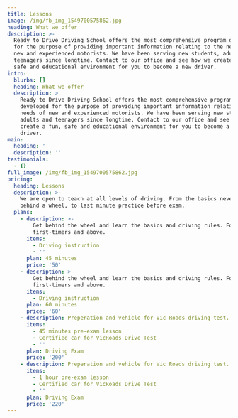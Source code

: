 ```yaml
---
title: Lessons
image: /img/fb_img_1549700575862.jpg
heading: What we offer
description: >-
  Ready to Drive Driving School offers the most comprehensive program developed
  for the purpose of providing important information relating to the needs of
  new and experienced motorists. We have been serving new students, adults and
  teenagers since longtime. Contact to our office and see how we create a fun,
  safe and educational environment for you to become a new driver.
intro:
  blurbs: []
  heading: What we offer
  description: >
    Ready to Drive Driving School offers the most comprehensive program
    developed for the purpose of providing important information relating to the
    needs of new and experienced motorists. We have been serving new students,
    adults and teenagers since longtime. Contact to our office and see how we
    create a fun, safe and educational environment for you to become a new
    driver.
main:
  heading: ''
  description: ''
testimonials:
  - {}
full_image: /img/fb_img_1549700575862.jpg
pricing:
  heading: Lessons
  description: >-
    We are open to teach at all levels of driving. From the basics never been
    behind a wheel, to last minute practice before exam. 
  plans:
    - description: >-
        Get behind the wheel and learn the basics and driving rules. For
        first-timers and above. 
      items:
        - Driving instruction
        - ''
      plan: 45 minutes
      price: '50'
    - description: >-
        Get behind the wheel and learn the basics and driving rules. For
        first-timers and above. 
      items:
        - Driving instruction
      plan: 60 minutes
      price: '60'
    - description: Preperation and vehicle for Vic Roads driving test.
      items:
        - 45 minutes pre-exam lesson
        - Certified car for VicRoads Drive Test
        - ''
      plan: Driving Exam
      price: '200'
    - description: Preperation and vehicle for Vic Roads driving test.
      items:
        - 1 hour pre-exam lesson
        - Certified car for VicRoads Drive Test
        - ''
      plan: Driving Exam
      price: '220'
---
```


